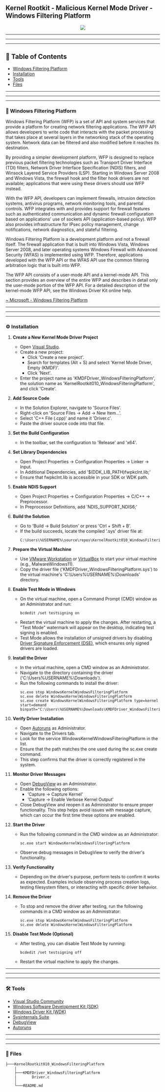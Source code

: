## Kernel Rootkit - Malicious Kernel Mode Driver - Windows Filtering Platform

<p align="center">
	<img src="../../Images/Illustrations/Kernel_Rootkit_WindowsFilteringPlatform.png">
</p>


---
---
---


## 📑 Table of Contents

* [Windows Filtering Platform](#overview)
* [Installation](#installation)
* [Tools](#Tools)
* [Files](#Files)


---
---
---


<div id='overview'/>

### 🧐 Windows Filtering Platform

Windows Filtering Platform (WFP) is a set of API and system services that provide a platform for creating network filtering applications. The WFP API allows developers to write code that interacts with the packet processing that takes place at several layers in the networking stack of the operating system. Network data can be filtered and also modified before it reaches its destination.

By providing a simpler development platform, WFP is designed to replace previous packet filtering technologies such as Transport Driver Interface (TDI) filters, Network Driver Interface Specification (NDIS) filters, and Winsock Layered Service Providers (LSP). Starting in Windows Server 2008 and Windows Vista, the firewall hook and the filter hook drivers are not available; applications that were using these drivers should use WFP instead.

With the WFP API, developers can implement firewalls, intrusion detection systems, antivirus programs, network monitoring tools, and parental controls. WFP integrates with and provides support for firewall features such as authenticated communication and dynamic firewall configuration based on applications' use of sockets API (application-based policy). WFP also provides infrastructure for IPsec policy management, change notifications, network diagnostics, and stateful filtering.

Windows Filtering Platform is a development platform and not a firewall itself. The firewall application that is built into Windows Vista, Windows Server 2008, and later operating systems Windows Firewall with Advanced Security (WFAS) is implemented using WFP. Therefore, applications developed with the WFP API or the WFAS API use the common filtering arbitration logic that is built into WFP.

The WFP API consists of a user-mode API and a kernel-mode API. This section provides an overview of the entire WFP and describes in detail only the user-mode portion of the WFP API. For a detailed description of the kernel-mode WFP API, see the Windows Driver Kit online help.

[~ Microsoft - Windows Filtering Platform](https://learn.microsoft.com/en-us/windows/win32/fwp/windows-filtering-platform-start-page)


---
---
---


<div id='installation'/>

### ⚙️ Installation

1. **Create a New Kernel Mode Driver Project**
	- Open [Visual Studio](https://visualstudio.microsoft.com/vs/community/).
	- Create a new project: 
		- Click 'Create a new project'.
		- Search for templates (Alt + S) and select 'Kernel Mode Driver, Empty (KMDF)'.
		- Click 'Next'.
	- Enter the project name as 'KMDFDriver_WindowsFilteringPlatform', the solution name as 'KernelRootkit010_WindowsFilteringPlatform', and click 'Create'.

2. **Add Source Code**
	- In the Solution Explorer, navigate to 'Source Files'.
	- Right-click on 'Source Files -> Add -> New Item...'.
	- Select 'C++ File (.cpp)' and name it 'Driver.c'.
	- Paste the driver source code into that file.

3. **Set the Build Configuration**
	- In the toolbar, set the configuration to 'Release' and 'x64'.

4. **Set Library Dependencies**
	- Open Project Properties -> Configuration Properties -> Linker -> Input.
	- In Additional Dependencies, add '$(DDK_LIB_PATH)fwpkclnt.lib;'
	- Ensure that fwpkclnt.lib is accessible in your SDK or WDK path.

5. **Enable NDIS Support**
	- Open Project Properties -> Configuration Properties -> C/C++ -> Preprocessor.
	- In Preprocessor Definitions, add 'NDIS_SUPPORT_NDIS6;'

6. **Build the Solution**
	- Go to 'Build -> Build Solution' or press 'Ctrl + Shift + B'.
	- If the build succeeds, locate the compiled '.sys' driver file at:
		```
		C:\Users\%USERNAME%\source\repos\KernelRootkit010_WindowsFilteringPlatform\x64\Release\KMDFDriver_WindowsFilteringPlatform.sys
		```

7. **Prepare the Virtual Machine**
	- Use [VMware Workstation](https://www.vmware.com/products/desktop-hypervisor/workstation-and-fusion) or [VirtualBox](https://www.virtualbox.org/) to start your virtual machine (e.g., MalwareWindows11).
	- Copy the driver file ('KMDFDriver_WindowsFilteringPlatform.sys') to the virtual machine's 'C:\Users\%USERNAME%\Downloads\' directory.

8. **Enable Test Mode in Windows**
	- On the virtual machine, open a Command Prompt (CMD) window as an Administrator and run:
		```
		bcdedit /set testsigning on
		```
	- Restart the virtual machine to apply the changes. After restarting, a "Test Mode" watermark will appear on the desktop, indicating test signing is enabled.
	- Test Mode allows the installation of unsigned drivers by disabling [Driver Signature Enforcement (DSE)](https://learn.microsoft.com/en-us/windows-hardware/drivers/install/driver-signing), which ensures only signed drivers are loaded.

9. **Install the Driver**
	- In the virtual machine, open a CMD window as an Administrator.
	- Navigate to the directory containing the driver ('C:\Users\%USERNAME%\Downloads\').
	- Run the following commands to install the driver:
		```
		sc.exe stop WindowsKernelWindowsFilteringPlatform
		sc.exe delete WindowsKernelWindowsFilteringPlatform
		sc.exe create WindowsKernelWindowsFilteringPlatform type=kernel start=demand binpath="C:\Users\%USERNAME%\Downloads\KMDFDriver_WindowsFilteringPlatform.sys"
		```

10. **Verify Driver Installation**
	- Open [Autoruns](https://learn.microsoft.com/en-us/sysinternals/downloads/autoruns) as Administrator.
	- Navigate to the Drivers tab.
	- Look for the service WindowsKernelWindowsFilteringPlatform in the list.
	- Ensure that the path matches the one used during the sc.exe create command.
	- This step confirms that the driver is correctly registered in the system.

11. **Monitor Driver Messages**
	- Open [DebugView](https://docs.microsoft.com/en-us/sysinternals/downloads/debugview) as an Administrator.
	- Enable the following options:
		- 'Capture -> Capture Kernel'
		- 'Capture -> Enable Verbose Kernel Output'
	- Close DebugView and reopen it as Administrator to ensure proper functionality. This step helps avoid issues with message capture, which can occur the first time these options are enabled.

12. **Start the Driver**
	- Run the following command in the CMD window as an Administrator:
		```
		sc.exe start WindowsKernelWindowsFilteringPlatform
		```
	- Observe debug messages in DebugView to verify the driver's functionality.

13. **Verify Functionality**
	- Depending on the driver's purpose, perform tests to confirm it works as expected. Examples include observing process creation logs, testing filesystem filters, or interacting with specific driver behavior.

14. **Remove the Driver**
	- To stop and remove the driver after testing, run the following commands in a CMD window as an Administrator:
		```
		sc.exe stop WindowsKernelWindowsFilteringPlatform
		sc.exe delete WindowsKernelWindowsFilteringPlatform
		```

15. **Disable Test Mode (Optional)**
	- After testing, you can disable Test Mode by running:
		```
		bcdedit /set testsigning off
		```
	- Restart the virtual machine to apply the changes.


---
---
---


<div id='tools'/>

### 🛠️ Tools

* [Visual Studio Community](https://visualstudio.microsoft.com/vs/community/)
* [Windows Software Development Kit (SDK)](https://developer.microsoft.com/en-us/windows/downloads/windows-sdk/)
* [Windows Driver Kit (WDK)](https://learn.microsoft.com/en-us/windows-hardware/drivers/download-the-wdk)
* [Sysinternals Suite](https://learn.microsoft.com/en-us/sysinternals/downloads/sysinternals-suite)
* [DebugView](https://learn.microsoft.com/en-us/sysinternals/downloads/debugview)
* [Autoruns](https://learn.microsoft.com/en-us/sysinternals/downloads/autoruns)


---
---
---


<div id='files'/>

### 📂 Files

```
├───KernelRootkit010_WindowsFilteringPlatform
	|
	├───KMDFDriver_WindowsFilteringPlatform
	|		Driver.c
	│
	└───README.md
```
